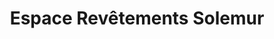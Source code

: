 ---
title: "Espace Revêtements Solemur"
url: /saint-amand-montrond/espace-revetements-solemur/
shop: revêtement de sol
---